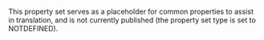 ﻿This property set serves as a placeholder for common properties to assist in translation, and is not currently published (the property set type is set to NOTDEFINED).